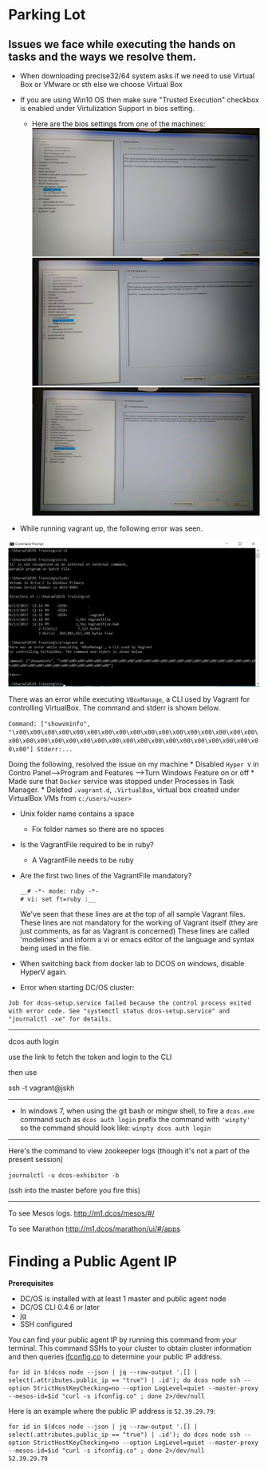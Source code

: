 # Parking Lot

## Issues we face while executing the hands on tasks and the ways we resolve them.

* When downloading precise32/64 system asks if we need to use Virtual Box or VMware or sth else we choose Virtual Box

* If you are using Win10 OS then make sure "Trusted Execution" checkbox is enabled under Virtulization Support in bios setting.
	* Here are the bios settings from one of the machines:
![Bios_setup_1](images/win10_error_images/win10_bios_1.png)
![Bios_setup_2](images/win10_error_images/win10_bios_2.png)
![Bios_setup_3](images/win10_error_images/win10_bios_3.png)

* While running vagrant up, the following error was seen.

![ErrorVagrantUp](images/win10_error_images/Error_vagrant_up.png)
  
  There was an error while executing `VBoxManage`, a CLI used by Vagrant
  for controlling VirtualBox. The command and stderr is shown below.

  `Command: ["showvminfo", "\x00\x00\x00\x00\x00\x00\x00\x00\x00\x00\x00\x00\x00\x00\x00\x00\x00\x00\x00\x00\x00\x00\x00\x00\x00\x00\x00\x00\x00\x00\x00\x00\x00\x00\x00\x00"]
  Stderr:...`

  Doing the following, resolved the issue on my machine
	* Disabled `Hyper V` in Contro Panel-->Program and Features -->Turn Windows Feature on or off
	* Made sure that `Docker` service was stopped under Processes in Task Manager.
	* Deleted `.vagrant.d`, `.VirtualBox`, virtual box created under VirtualBox VMs from `c:/users/<user>`

* Unix folder name contains a space
	* Fix folder names so there are no spaces

* Is the VagrantFile required to be in ruby?
	* A VagrantFile needs to be ruby

* Are the first two lines of the VagrantFile mandatory?
	```
	__# -*- mode: ruby -*-
	# vi: set ft=ruby :__
	```
	We've seen that these lines are at the top of all sample Vagrant files.
	These lines are not mandatory for the working of Vagrant itself (they are just comments, as far as Vagrant is concerned)
	These lines are called 'modelines' and inform a vi or emacs editor of the language and syntax being used in the file.

* When switching back from docker lab to DCOS on windows, disable HyperV again.

* Error when starting DC/OS cluster:
```
Job for dcos-setup.service failed because the control process exited with error code. See "systemctl status dcos-setup.service" and "journalctl -xe" for details.
```

---

dcos auth login

use the link to fetch the token and login to the CLI

then use 

ssh -t vagrant@jskh 

---

* In windows 7, when using the git bash or mingw shell,
to fire a `dcos.exe` command such as `dcos auth login` prefix the command with `'winpty'`
so the command should look like:
`winpty dcos auth login`


---

Here's the command to view zookeeper logs (though it's not a part of the present session)

```journalctl -u dcos-exhibitor -b```

(ssh into the master before you fire this)

---

To see Mesos logs.
http://m1.dcos/mesos/#/

To see Marathon
http://m1.dcos/marathon/ui/#/apps


# Finding a Public Agent IP
**Prerequisites**

- DC/OS is installed with at least 1 master and public agent node
- DC/OS CLI 0.4.6 or later
- [jq](https://github.com/stedolan/jq/wiki/Installation)
- SSH configured

You can find your public agent IP by running this command from your terminal. This command SSHs to your cluster to obtain cluster information and then queries [ifconfig.co](https://ifconfig.co/) to determine your public IP address.

```
for id in $(dcos node --json | jq --raw-output '.[] | select(.attributes.public_ip == "true") | .id'); do dcos node ssh --option StrictHostKeyChecking=no --option LogLevel=quiet --master-proxy --mesos-id=$id "curl -s ifconfig.co" ; done 2>/dev/null
```

Here is an example where the public IP address is `52.39.29.79`:

```
for id in $(dcos node --json | jq --raw-output '.[] | select(.attributes.public_ip == "true") | .id'); do dcos node ssh --option StrictHostKeyChecking=no --option LogLevel=quiet --master-proxy --mesos-id=$id "curl -s ifconfig.co" ; done 2>/dev/null
52.39.29.79
```



